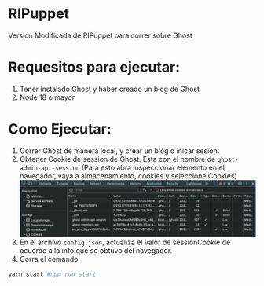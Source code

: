 # RIPuppet
Version Modificada de RIPuppet para correr sobre Ghost

# Requesitos para ejecutar:
1. Tener instalado Ghost y haber creado un blog de Ghost
2. Node 18 o mayor


# Como Ejecutar:
1. Correr Ghost de manera local, y crear un blog o inicar sesion.
2. Obtener Cookie de session de Ghost. Esta con el nombre de `ghost-admin-api-session` (Para esto abra inspeccionar elemento en el navegador, vaya a almacenamiento, cookies y seleccione Cookies)
![cookies](./docs/cookies.png)
3. En el archivo `config.json`, actualiza el valor de sessionCookie de acuerdo a la info que se obtuvo del navegador.
4. Corra el comando:
```bash
yarn start #npm run start 
```